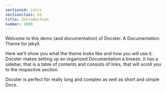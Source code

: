 ```yaml
---
sectionid: intro
sectionclass: h1
title: Introduction
number: 1000
---
```


Welcome to this demo (and documentation) of Docster. A Documentation Theme for jekyll.

Here we'll show you what the theme looks like and how you will use it. Docster makes setting up an organized Documentation a breeze.
It has a sidebar, that is a table of contents and consists of links, that will scroll you to the respective section.

Docster is perfect for really long and complex as well as short and simple Docs.
